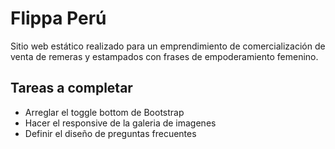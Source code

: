 # Flippa Perú
Sitio web estático realizado para un emprendimiento de comercialización de venta de remeras y estampados con frases de empoderamiento femenino.

## Tareas a completar
* Arreglar el toggle bottom de Bootstrap
* Hacer el responsive de la galeria de imagenes
* Definir el diseño de preguntas frecuentes